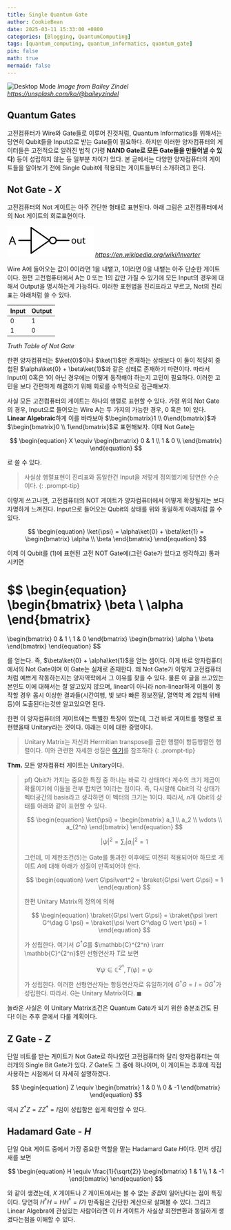 ```yaml
---
title: Single Quantum Gate 
author: CookieBean
date: 2025-03-11 15:33:00 +0800
categories: [Blogging, QuantumComputing]
tags: [quantum_computing, quantum_informatics, quantum_gate]
pin: false
math: true
mermaid: false
---
```


![Desktop Mode](../assets/img/qc/1.3/thumbnail.jpg)
_Image from Bailey Zindel https://unsplash.com/ko/@baileyzindel_

## Quantum Gates

고전컴퓨터가 Wire와 Gate들로 이루어 진것처럼, Quantum Informatics를 위해서는 당연히 Qubit들을 Input으로 받는 Gate들이 필요하다. 하지만 이러한 양자컴퓨터의 게이터들은 고전적으로 알려진 법칙 (가령 **NAND Gate로 모든 Gate들을 만들어낼 수 있다**) 등이 성립하지 않는 등 일부분 차이가 있다. 본 글에서는 다양한 양자컴퓨터의 게이트들을 알아보기 전에 Single Qubit에 적용되는 게이트들부터 소개하려고 한다.

## Not Gate - $X$

고전컴퓨터의 Not 게이트는 아주 간단한 형태로 표현된다. 아래 그림은 고전컴퓨터에서의 Not 게이트의 회로표현이다.

![Desktop Mode](../assets/img/qc/1.3/not.png)
_https://en.wikipedia.org/wiki/Inverter_

Wire A에 들어오는 값이 0이라면 1을 내뱉고, 1이라면 0을 내뱉는 아주 단순한 게이트이다. 한편 고전컴퓨터에서 A는 0 또는 1의 값만 가질 수 있기에 모든 Input의 경우에 대해서 Output을 명시하는게 가능하다. 이러한 표현법을 진리표라고 부르고, Not의 진리표는 아래처럼 쓸 수 있다.

| Input | Output | 
| ----- | ------ |
| 0     | 1      |
| 1     | 0      |
_Truth Table of Not Gate_

한편 양자컴퓨터는 $\ket{0}$이나 $\ket{1}$만 존재하는 상태보다 이 둘이 적당히 중첩된 $\alpha\ket{0} + \beta\ket{1}$과 같은 상태로 존재하기 마련이다. 따라서 Input이 0혹은 1이 아닌 경우에는 어떻게 동작해야 하는지 고민이 필요하다. 이러한 고민을 보다 간편하게 해결하기 위해 회로를 수학적으로 접근해보자. 

사실 모든 고전컴퓨터의 게이트는 하나의 행렬로 표현할 수 있다. 가령 위의 Not Gate의 경우, Input으로 들어오는 Wire A는 두 가지의 가능한 경우, 0 혹은 1이 있다. **Linear Algebraic**하게 이를 바라보아 $\begin{bmatrix}1 \\ 0\end{bmatrix}$과 $\begin{bmatrix}0 \\ 1\end{bmatrix}$로 표현해보자. 이때 Not Gate는

$$
\begin{equation}
  X \equiv
  \begin{bmatrix}
    0 & 1 \\
    1 & 0 \\
  \end{bmatrix}
\end{equation}
$$

로 쓸 수 있다.

> 사실상 행렬표현이 진리표와 동일한건 Input을 저렇게 정의했기에 당연한 수순이다.
{: .prompt-tip}

이렇게 쓰고나면, 고전컴퓨터의 NOT 게이트가 양자컴퓨터에서 어떻게 확장될지는 보다 자명하게 느껴진다. Input으로 들어오는 Qubit의 상태를 위와 동일하게 아래처럼 쓸 수 있다.

$$
\begin{equation}
  \ket{\psi} = \alpha\ket{0} + \beta\ket{1} = 
  \begin{bmatrix}
    \alpha \\
    \beta
  \end{bmatrix}
\end{equation}
$$

이제 이 Qubit를 $(1)$에 표현된 고전 NOT Gate에(그런 Gate가 있다고 생각하고) 통과시키면

$$
\begin{equation}
  \begin{bmatrix}
    \beta \\
    \alpha
  \end{bmatrix}
   = 
  \begin{bmatrix}
    0 & 1 \\
    1 & 0
  \end{bmatrix}
  \begin{bmatrix}
    \alpha \\
    \beta
  \end{bmatrix}
\end{equation}
$$

를 얻는다. 즉, $\beta\ket{0} + \alpha\ket{1}$을 얻는 셈이다. 이게 바로 양자컴퓨터에서의 Not Gate이며 이 Gate는 실제로 존재한다. 왜 Not Gate가 이렇게 고전컴퓨터처럼 예쁘게 작동하는지는 양자역학에서 그 이유를 찾을 수 있다. 물론 이 글을 쓰고있는 본인도 이에 대해서는 잘 알고있지 않으며, linear이 아니라 non-linear하게 이들이 동작할 경우 몹시 이상한 결과들(시간여행, 빛 보다 빠른 정보전달, 열역학 제 2법칙 위배 등)이 도출된다는것만 알고있으면 된다.

한편 이 양자컴퓨터의 게이트에는 특별한 특징이 있는데, 그건 바로 게이트를 행렬로 표현했을때 Unitary라는 것이다. 아래는 이에 대한 증명이다.

> Unitary Matrix는 자신과 Hermitian transpose를 곱한 행렬이 항등행렬인 행렬이다. 이와 관련한 자세한 성질은 [여기](https://en.wikipedia.org/wiki/Unitary_matrix)를 참조하라
{: .prompt-tip}

<div class="box">
<strong>Thm.</strong> 
모든 양자컴퓨터 게이트는 Unitary이다.
</div>

<blockquote>

pf) Qbit가 가지는 중요한 특징 중 하나는 바로 각 상태마다 계수의 크기 제곱이 확률이기에 이들을 전부 합치면 1이라는 점이다. 즉, 다시말해 Qbit의 각 상태가 벡터공간의 basis라고 생각하면 이 벡터의 크기는 1이다. 따라서, $n$개 Qbit의 상태를 아래와 같이 표현할 수 있다.

$$
\begin{equation}
  \ket{\psi} =
  \begin{bmatrix}
    a_1 \\ a_2 \\ \vdots \\ a_{2^n} 
  \end{bmatrix}
\end{equation}
$$

$$
\begin{equation}
  \vert\psi\vert^2 = 
  \sum_{i} |a_i|^2 = 1
\end{equation}
$$

그런데, 이 제한조건$(5)$는 Gate를 통과한 이후에도 여전히 적용되어야 하므로 게이트 $A$에 대해 아래가 성질이 만족되어야 한다.

$$
\begin{equation}
  \vert G\psi\vert^2 = \braket{G\psi \vert G\psi} = 1
\end{equation}
$$

한편 Unitary Matrix의 정의에 의해

$$
\begin{equation}
  \braket{G\psi \vert G\psi} = \braket{\psi \vert G^\dag G \psi} = \braket{\psi \vert G^\dag G \vert \psi} = 1
\end{equation}
$$

가 성립한다. 여기서 $G^\dag G$를 $\mathbb{C}^{2^n} \rarr \mathbb{C}^{2^n}$인 선형연산자 $T$로 보면

$$
\begin{equation}
  \forall \psi \in \mathbb{C}^{2^n}, T(\psi) = \psi
\end{equation}
$$

가 성립한다. 이러한 선형연산자는 항등연산자로 유일하기에 $G^\dag G = I = G G^\dag$가 성립한다. 따라서. G는 Unitary Matrix이다. $\blacksquare$

</blockquote>

놀라운 사실은 이 Unitary Matrix조건은 Quantum Gate가 되기 위한 충분조건도 된다! 이는 추후 글에서 다룰 계획이다.

## Z Gate - $Z$

단일 비트를 받는 게이트가 Not Gate로 하나였던 고전컴퓨터와 달리 양자컴퓨터는 여러개의 Single Bit Gate가 있다. $Z$ Gate도 그 중에 하나이며, 이 게이트는 추후에 직접 사용하는 시점에서 더 자세히 설명하겠다.

$$
\begin{equation}
  Z \equiv
  \begin{bmatrix}
    1 & 0 \\
    0 & -1
  \end{bmatrix}
\end{equation}
$$

역시 $Z^\dag Z = Z Z^\dag = I$임이 성립함은 쉽게 확인할 수 있다.

## Hadamard Gate - $H$

단일 Qbit 게이트 중에서 가장 중요한 역할을 맡는 Hadamard Gate $H$이다. 먼저 생김새를 보면

$$
\begin{equation}
  H \equiv
  \frac{1}{\sqrt{2}}
  \begin{bmatrix}
    1 & 1 \\
    1 & -1
  \end{bmatrix}
\end{equation}
$$

와 같이 생겼는데, $X$ 게이트나 $Z$ 게이트에서는 볼 수 없는 *중첩*이 일어난다는 점이 특징이다. 당연히 $H^\dag H = H H^\dag = I$가 만족됨은 간단한 계산으로 살펴볼 수 있다. 그리고 Linear Algebra에 관심있는 사람이라면 이 $H$ 게이트가 사실상 회전변환과 동일하게 생겼다는점을 이해할 수 있다. 
